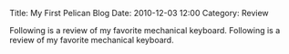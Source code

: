 Title: My First Pelican Blog
Date: 2010-12-03 12:00
Category: Review

Following is a review of my favorite mechanical keyboard.
Following is a review of my favorite mechanical keyboard.
